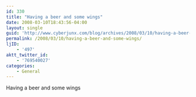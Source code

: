 ```yaml
---
id: 330
title: "Having a beer and some wings"
date: 2008-03-10T18:43:56-04:00
layout: single
guid: 'http://www.cyberjunx.com/blog/archives/2008/03/10/having-a-beer-and-some-wings/'
permalink: /2008/03/10/having-a-beer-and-some-wings/
ljID:
    - '497'
aktt_twitter_id:
    - '769540027'
categories:
    - General
---
```


Having a beer and some wings